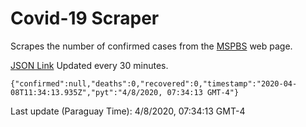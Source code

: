 # Covid-19 Scraper

Scrapes the number of confirmed cases from the [MSPBS](https://www.mspbs.gov.py/covid-19.php) web page.

[JSON Link](https://jmayalag.github.io/covid19-scrape/cases.json)
Updated every 30 minutes.
```
{"confirmed":null,"deaths":0,"recovered":0,"timestamp":"2020-04-08T11:34:13.935Z","pyt":"4/8/2020, 07:34:13 GMT-4"}
```
Last update (Paraguay Time): 4/8/2020, 07:34:13 GMT-4